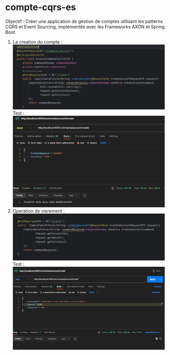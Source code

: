 # compte-cqrs-es
Objectif : Créer une application de gestion de comptes utilisant les patterns CQRS et Event Sourcing, 
implémentée avec les Frameworks AXON et Spring Boot.

1. La creation du compte : 
![img.png](img.png)
Test :
![img_1.png](img_1.png)
2. Operation de vierement :
![img_2.png](img_2.png)
Test :
![img_3.png](img_3.png)

